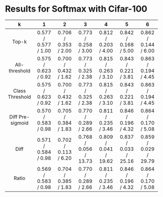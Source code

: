
# Results for Softmax with Cifar-100 #


| k | 1 | 2 | 3 | 4 | 5 | 6 |
| :---: | :---: | :---: | :---: | :---: | :---: | :---: 
| Top-k | 0.577 / 0.577 / 1.00 | 0.706 / 0.353 / 2.00 | 0.773 / 0.258 / 3.00 | 0.812 / 0.203 / 4.00 | 0.842 / 0.168 / 5.00 | 0.862 / 0.144 / 6.00 |
| All-threshold | 0.575 / 0.623 / 0.92 | 0.700 / 0.432 / 1.62 | 0.773 / 0.325 / 2.38 | 0.815 / 0.263 / 3.10 | 0.843 / 0.221 / 3.81 | 0.863 / 0.194 / 4.45 |
| Class Threshold | 0.575 / 0.623 / 0.92 | 0.700 / 0.432 / 1.62 | 0.773 / 0.325 / 2.38 | 0.815 / 0.263 / 3.10 | 0.843 / 0.221 / 3.81 | 0.863 / 0.194 / 4.45 |
| Diff Pre-sigmoid | 0.570 / 0.583 / 0.98 | 0.705 / 0.384 / 1.83 | 0.770 / 0.289 / 2.66 | 0.811 / 0.235 / 3.46 | 0.846 / 0.196 / 4.32 | 0.864 / 0.170 / 5.08 |
| Diff | 0.571 / 0.584 / 0.98 | 0.702 / 0.113 / 6.20 | 0.768 / 0.056 / 13.73 | 0.809 / 0.041 / 19.62 | 0.837 / 0.033 / 25.16 | 0.859 / 0.029 / 29.79 |
| Ratio | 0.569 / 0.583 / 0.98 | 0.704 / 0.385 / 1.83 | 0.770 / 0.289 / 2.66 | 0.811 / 0.235 / 3.46 | 0.846 / 0.196 / 4.32 | 0.864 / 0.170 / 5.08 |

